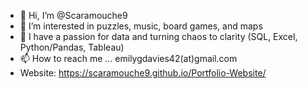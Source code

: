 - 👋 Hi, I’m @Scaramouche9
- 🧩 I’m interested in puzzles, music, board games, and maps
- 💞️ I have a passion for data and turning chaos to clarity (SQL, Excel, Python/Pandas, Tableau)
- 📫 How to reach me ... emilygdavies42(at)gmail.com
- Website: https://scaramouche9.github.io/Portfolio-Website/

<!---
Scaramouche9/Scaramouche9 is a ✨ special ✨ repository because its `README.md` (this file) appears on your GitHub profile.
You can click the Preview link to take a look at your changes.
--->
